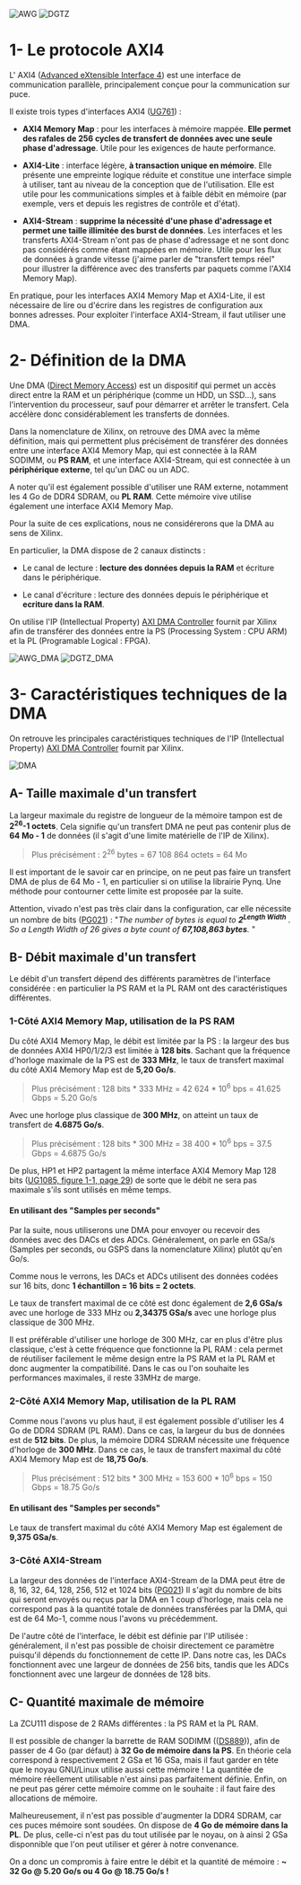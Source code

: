 ![AWG](./../images/AWG.png?raw=true "Architecture de l'AWG")
![DGTZ](./../images/DGTZ.png?raw=true "Architecture du DGTZ")

# 1- Le protocole AXI4

L' AXI4 ([Advanced eXtensible Interface 4](https://en.wikipedia.org/wiki/Advanced_eXtensible_Interface)) est une interface de communication parallèle, principalement conçue pour la communication sur puce.

Il existe trois types d'interfaces AXI4 ([UG761](https://docs.xilinx.com/v/u/en-US/ug761_axi_reference_guide)) :

- **AXI4 Memory Map** : pour les interfaces à mémoire mappée.
**Elle permet des rafales de 256 cycles de transfert de données avec une seule phase d'adressage**.
Utile pour les exigences de haute performance.

- **AXI4-Lite** : interface légère, **à transaction unique en mémoire**.
Elle présente une empreinte logique réduite et constitue une interface simple à utiliser, tant au niveau de la conception que de l'utilisation.
Elle est utile pour les communications simples et à faible débit en mémoire (par exemple, vers et depuis les registres de contrôle et d'état).

- **AXI4-Stream** : **supprime la nécessité d'une phase d'adressage et permet une taille illimitée des burst de données**.
Les interfaces et les transferts AXI4-Stream n'ont pas de phase d'adressage et ne sont donc pas considérés comme étant mappées en mémoire.
Utile pour les flux de données à grande vitesse (j'aime parler de "transfert temps réel" pour illustrer la différence avec des transferts par paquets comme l'AXI4 Memory Map).

En pratique, pour les interfaces AXI4 Memory Map et AXI4-Lite, il est nécessaire de lire ou d'écrire dans les registres de configuration aux bonnes adresses.
Pour exploiter l'interface AXI4-Stream, il faut utiliser une DMA.

# 2- Définition de la DMA

Une DMA ([Direct Memory Access](https://en.wikipedia.org/wiki/Direct_memory_access)) est un dispositif qui permet un accès direct entre la RAM et un périphérique (comme un HDD, un SSD...), sans l'intervention du processeur, sauf pour démarrer et arrêter le transfert.
Cela accélère donc considérablement les transferts de données.

Dans la nomenclature de Xilinx, on retrouve des DMA avec la même définition, mais qui permettent plus précisément de transférer des données entre une interface AXI4 Memory Map, qui est connectée à la RAM SODIMM, ou **PS RAM**, et une interface AXI4-Stream, qui est connectée à un **périphérique externe**, tel qu'un DAC ou un ADC.

A noter qu'il est également possible d'utiliser une RAM externe, notamment les 4 Go de DDR4 SDRAM, ou **PL RAM**.
Cette mémoire vive utilise également une interface AXI4 Memory Map.

Pour la suite de ces explications, nous ne considérerons que la DMA au sens de Xilinx.

En particulier, la DMA dispose de 2 canaux distincts :

- Le canal de lecture : **lecture des données depuis la RAM** et écriture dans le périphérique.

- Le canal d'écriture : lecture des données depuis le périphérique et **ecriture dans la RAM**.

On utilise l'IP (Intellectual Property) [AXI DMA Controller](https://www.xilinx.com/products/intellectual-property/axi_dma.html) fournit par Xilinx afin de transférer des données entre la PS (Processing System : CPU ARM) et la PL (Programable Logical : FPGA).

![AWG_DMA](./../images/AWG_DMA.png?raw=true "Disposition de la DMA dans l'architecture de l'AWG")
![DGTZ_DMA](./../images/DGTZ_DMA.png?raw=true "Disposition de la DMA dans l'architecture du DGTZ")

# 3- Caractéristiques techniques de la DMA

On retrouve les principales caractéristiques techniques de l'IP (Intellectual Property) [AXI DMA Controller](https://www.xilinx.com/products/intellectual-property/axi_dma.html) fournit par Xilinx.

![DMA](./../images/DMA.png?raw=true "IP Xilinx AXI DMA Controller")

## A- Taille maximale d'un transfert

La largeur maximale du registre de longueur de la mémoire tampon est de **2<sup>26</sup>-1 octets**.
Cela signifie qu'un transfert DMA ne peut pas contenir plus de **64 Mo - 1** de données (il s'agit d'une limite matérielle de l'IP de Xilinx).

> Plus précisément : 2<sup>26</sup> bytes = 67 108 864 octets = 64 Mo

Il est important de le savoir car en principe, on ne peut pas faire un transfert DMA de plus de 64 Mo - 1, en particulier si on utilise la librairie Pynq.
Une méthode pour contourner cette limite est proposée par la suite.

Attention, vivado n'est pas très clair dans la configuration, car elle nécessite un nombre de bits ([PG021](https://docs.xilinx.com/r/en-US/pg021_axi_dma)) : "*The number of bytes is equal to **2<sup>Length Width</sup>** . So a Length Width of 26 gives a byte count of **67,108,863 bytes**.* "

## B- Débit maximale d'un transfert

Le débit d'un transfert dépend des différents paramètres de l'interface considérée : en particulier la PS RAM et la PL RAM ont des caractéristiques différentes.

### 1-Côté AXI4 Memory Map, utilisation de la PS RAM

Du côté AXI4 Memory Map, le débit est limitée par la PS : la largeur des bus de données AXI4 HP0/1/2/3 est limitée à **128 bits**.
Sachant que la fréquence d'horloge maximale de la PS est de **333 MHz**, le taux de transfert maximal du côté AXI4 Memory Map est de **5,20 Go/s**.

> Plus précisément : 128 bits * 333 MHz = 42 624 * 10<sup>6</sup> bps = 41.625 Gbps = 5.20 Go/s

Avec une horloge plus classique de **300 MHz**, on atteint un taux de transfert de **4.6875 Go/s**.

> Plus précisément : 128 bits * 300 MHz = 38 400 * 10<sup>6</sup> bps = 37.5 Gbps = 4.6875 Go/s

De plus, HP1 et HP2 partagent la même interface AXI4 Memory Map 128 bits ([UG1085, figure 1-1, page 29](https://www.xilinx.com/support/documentation/user_guides/ug1085-zynq-ultrascale-trm.pdf)) de sorte que le débit ne sera pas maximale s'ils sont utilisés en même temps.

#### En utilisant des "Samples per seconds"

Par la suite, nous utiliserons une DMA pour envoyer ou recevoir des données avec des DACs et des ADCs.
Généralement, on parle en GSa/s (Samples per seconds, ou GSPS dans la nomenclature Xilinx) plutôt qu'en Go/s.

Comme nous le verrons, les DACs et ADCs utilisent des données codées sur 16 bits, donc **1 échantillon = 16 bits = 2 octets**.

Le taux de transfert maximal de ce côté est donc également de **2,6 GSa/s** avec une horloge de 333 MHz ou **2,34375 GSa/s** avec une horloge plus classique de 300 MHz.

Il est préférable d'utiliser une horloge de 300 MHz, car en plus d'être plus classique, c'est à cette fréquence que fonctionne la PL RAM : cela permet de réutiliser facilement le même design entre la PS RAM et la PL RAM et donc augmenter la compatibilité.
Dans le cas ou l'on souhaite les performances maximales, il reste 33MHz de marge.

### 2-Côté AXI4 Memory Map, utilisation de la PL RAM

Comme nous l'avons vu plus haut, il est également possible d'utiliser les 4 Go de DDR4 SDRAM (PL RAM).
Dans ce cas, la largeur du bus de données est de **512 bits**.
De plus, la mémoire DDR4 SDRAM nécessite une fréquence d'horloge de **300 MHz**.
Dans ce cas, le taux de transfert maximal du côté AXI4 Memory Map est de **18,75 Go/s**.
							
> Plus précisément : 512 bits * 300 MHz = 153 600 * 10<sup>6</sup> bps = 150 Gbps = 18.75 Go/s

#### En utilisant des "Samples per seconds"

Le taux de transfert maximal du côté AXI4 Memory Map est également de **9,375 GSa/s**.

### 3-Côté AXI4-Stream

La largeur des données de l'interface AXI4-Stream de la DMA peut être de 8, 16, 32, 64, 128, 256, 512 et 1024 bits ([PG021](https://docs.xilinx.com/r/en-US/pg021_axi_dma))
Il s'agit du nombre de bits qui seront envoyés ou reçus par la DMA en 1 coup d'horloge, mais cela ne correspond pas à la quantité totale de données transférées par la DMA, qui est de 64 Mo-1, comme nous l'avons vu précédemment.

De l'autre côté de l'interface, le débit est définie par l'IP utilisée : généralement, il n'est pas possible de choisir directement ce paramètre puisqu'il dépends du fonctionnement de cette IP.
Dans notre cas, les DACs fonctionnent avec une largeur de données de 256 bits, tandis que les ADCs fonctionnent avec une largeur de données de 128 bits.

## C- Quantité maximale de mémoire

La ZCU111 dispose de 2 RAMs différentes : la PS RAM et la PL RAM.

Il est possible de changer la barrette de RAM SODIMM (([DS889](https://docs.xilinx.com/v/u/en-US/ds889-zynq-usp-rfsoc-overview))), afin de passer de 4 Go (par défaut) à **32 Go de mémoire dans la PS**.
En théorie cela correspond à respectivement 2 GSa et 16 GSa, mais il faut garder en tête que le noyau GNU/Linux utilise aussi cette mémoire !
La quantitée de mémoire réellement utilisable n'est ainsi pas parfaitement définie.
Enfin, on ne peut pas gérer cette mémoire comme on le souhaite : il faut faire des allocations de mémoire.

Malheureusement, il n'est pas possible d'augmenter la DDR4 SDRAM, car ces puces mémoire sont soudées.
On dispose de **4 Go de mémoire dans la PL**.
De plus, celle-ci n'est pas du tout utilisée par le noyau, on à ainsi 2 GSa disponnible que l'on peut utiliser et gérer à notre convenance.

On a donc un compromis à faire entre le débit et la quantité de mémoire : **~ 32 Go @ 5.20 Go/s ou 4 Go @ 18.75 Go/s !**
